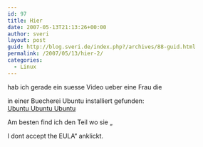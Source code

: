 ```yaml
---
id: 97
title: Hier
date: 2007-05-13T21:13:26+00:00
author: sveri
layout: post
guid: http://blog.sveri.de/index.php?/archives/88-guid.html
permalink: /2007/05/13/hier-2/
categories:
  - Linux
---
```

hab ich gerade ein suesse Video ueber eine Frau die
  
in einer Buecherei Ubuntu installiert gefunden:  
[Ubuntu Ubuntu Ubuntu](http://www.librarian.net/stax/2042/do-you-ubuntu/)

Am besten find ich den Teil wo sie &#8222;
  
I dont accept the EULA&#8220; anklickt.